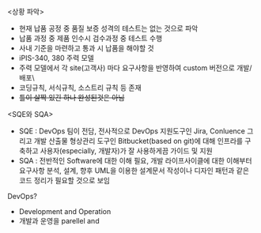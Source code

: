 <상황 파악>
- 현재 납품 공정 중 품질 보증 성격의 테스트는 없는 것으로 파악
- 납품 과정 중 제품 인수시 검수과정 중 테스트 수행
- 사내 기준을 마련하고 통과 시 납품을 해야할 것
- iPIS-340, 380 주력 모델
- 주력 모델에서 각 site(고객사) 마다 요구사항을 반영하여 custom 버전으로 개발/배포\
- 코딩규칙, 서식규칙, 소스트리 규칙 등 존재
- ~~틀이 살짝 있긴 하나 완성된것은 아님~~

<SQE와 SQA>
- SQE : DevOps 팀이 전담, 전사적으로  DevOps 지원도구인 Jira, Conluence 그리고 개발 산출물 형상관리 도구인 Bitbucket(based on git)에 대해 인프라를 구축하고 사용자(especially, 개발자)가 잘 사용하게끔 가이드 및 지원
- SQA : 전반적인 Software에 대한 이해 필요, 개발 라이프사이클에 대한 이해부터 요구사항 분석, 설계, 향후 UML을 이용한 설계문서 작성이나 디자인 패턴과 같은 코드 정리가 필요할 것으로 보임

DevOps?
- Development and Operation
- 개발과 운영을 parellel and 

